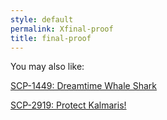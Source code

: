 ```yaml
---
style: default
permalink: Xfinal-proof
title: final-proof
---
```

You may also like:

[SCP-1449: Dreamtime Whale Shark](http://scp-wiki.net/scp-1449)

[SCP-2919: Protect Kalmaris!](http://scp-wiki.net/scp-2919)
